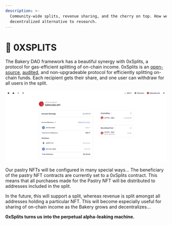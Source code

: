 ```yaml
---
description: >-
  Community-wide splits, revenue sharing, and the cherry on top. How we offer a
  decentralized alternative to research.
---
```


# 🔄 0XSPLITS

The Bakery DAO framework has a beautiful synergy with 0xSplits, a protocol for gas-efficient splitting of on-chain income. 0xSplits is an [open-source](https://etherscan.io/address/0x2ed6c4b5da6378c7897ac67ba9e43102feb694ee#code), [audited](https://github.com/0xSplits/splits-contracts/blob/main/audit/0xSplits\_A-1.pdf), and non-upgradeable protocol for efficiently splitting on-chain funds. Each recipient gets their share, and one user can withdraw for all users in the split.

![](../../.gitbook/assets/916D2DA4-AC81-4525-897A-3EC38BA3CC05.jpeg)

Our pastry NFTs will be configured in many special ways... The beneficiary of the pastry NFT contracts are currently set to a 0xSplits contract. This means that all purchases made for the Pastry NFT will be distributed to addresses included in the split.

In the future, this will support a split, whereas revenue is split amongst all addresses holding a particular NFT. This will become especially useful for sharing of on-chain income as the Bakery grows and decentralizes...

**0xSplits turns us into the perpetual alpha-leaking machine.**
